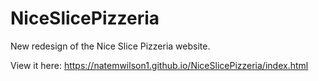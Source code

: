 # NiceSlicePizzeria

New redesign of the Nice Slice Pizzeria website.

View it here: https://natemwilson1.github.io/NiceSlicePizzeria/index.html